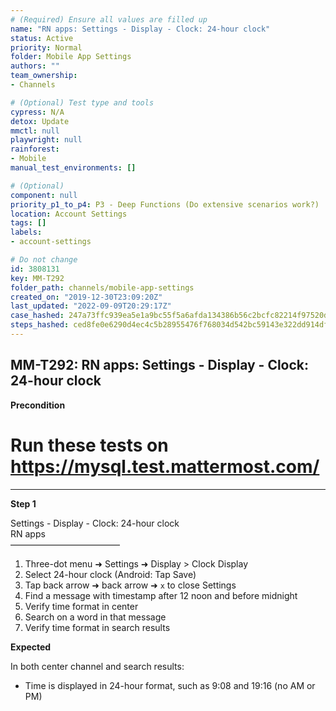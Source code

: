 ```yaml
---
# (Required) Ensure all values are filled up
name: "RN apps: Settings - Display - Clock: 24-hour clock"
status: Active
priority: Normal
folder: Mobile App Settings
authors: ""
team_ownership: 
- Channels

# (Optional) Test type and tools
cypress: N/A
detox: Update
mmctl: null
playwright: null
rainforest: 
- Mobile
manual_test_environments: []

# (Optional)
component: null
priority_p1_to_p4: P3 - Deep Functions (Do extensive scenarios work?)
location: Account Settings
tags: []
labels: 
- account-settings

# Do not change
id: 3808131
key: MM-T292
folder_path: channels/mobile-app-settings
created_on: "2019-12-30T23:09:20Z"
last_updated: "2022-09-09T20:29:17Z"
case_hashed: 247a73ffc939ea5e1a9bc55f5a6afda134386b56c2bcfc82214f97520d673d3696d0ce096d87aa5274720fff130f1c76
steps_hashed: ced8fe0e6290d4ec4c5b28955476f768034d542bc59143e322dd914df757dc9ddc61c1422d765d7859a06a3d7785c571
---
```


## MM-T292: RN apps: Settings - Display - Clock: 24-hour clock

**Precondition**

# Run these tests on <https://mysql.test.mattermost.com/>

---

**Step 1**

Settings - Display - Clock: 24-hour clock\
RN apps\
–––––––––––––––––––––––––

1. Three-dot menu ➜ Settings ➜ Display > Clock Display
2. Select 24-hour clock (Android: Tap Save)
3. Tap back arrow ➜ back arrow ➜ `x` to close Settings
4. Find a message with timestamp after 12 noon and before midnight
5. Verify time format in center
6. Search on a word in that message
7. Verify time format in search results

**Expected**

In both center channel and search results:

- Time is displayed in 24-hour format, such as 9:08 and 19:16 (no AM or PM)
